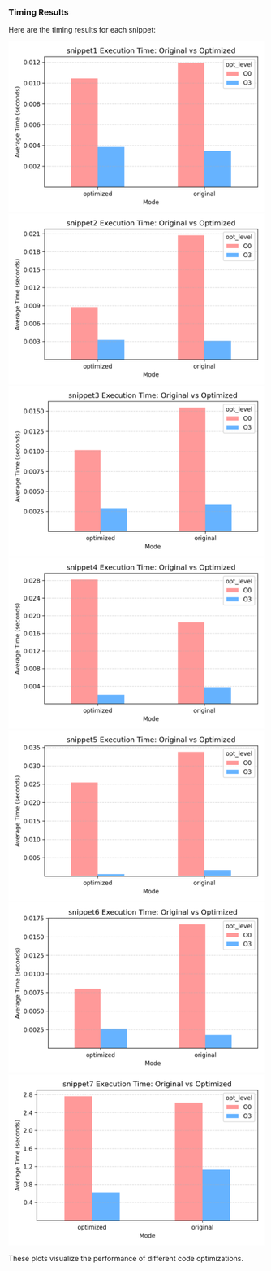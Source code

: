 ### Timing Results

Here are the timing results for each snippet:

![Snippet 1 Timing](plots/snippet1_timing.png)
![Snippet 2 Timing](plots/snippet2_timing.png)
![Snippet 3 Timing](plots/snippet3_timing.png)
![Snippet 4 Timing](plots/snippet4_timing.png)
![Snippet 5 Timing](plots/snippet5_timing.png)
![Snippet 6 Timing](plots/snippet6_timing.png)
![Snippet 7 Timing](plots/snippet7_timing.png)

These plots visualize the performance of different code optimizations.
